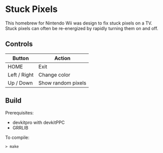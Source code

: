 # Stuck Pixels

This homebrew for Nintendo Wii was design to fix stuck pixels on a TV.
Stuck pixels can often be re-energized by rapidly turning them on and off.

## Controls

| Button       | Action             |
| ------------ | ------------------ |
| HOME         | Exit               |
| Left / Right | Change color       |
| Up / Down    | Show random pixels |

## Build

Prerequisites:

* devkitpro with devkitPPC
* GRRLIB

To compile:

```text
> make
```
